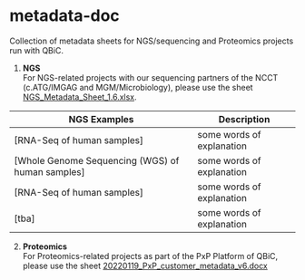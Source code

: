 # metadata-doc
Collection of metadata sheets for NGS/sequencing and Proteomics projects run with QBiC.

1) **NGS**  
For NGS-related projects with our sequencing partners of the NCCT (c.ATG/IMGAG and MGM/Microbiology), please use the sheet [NGS_Metadata_Sheet_1.6.xlsx](https://github.com/qbicsoftware/metadata-doc/blob/master/NGS_Metadata_Sheet_1.6.xlsx).

| NGS Examples | Description                               |
|----------------------|-------------------------------------------|
| [RNA-Seq of human samples]         | some words of explanation |
| [Whole Genome Sequencing (WGS) of human samples]         | some words of explanation        |
| [RNA-Seq of human samples]          | some words of explanation        |
| [tba]         | some words of explanation        |

2) **Proteomics**  
For Proteomics-related projects as part of the PxP Platform of QBiC, please use the sheet [20220119_PxP_customer_metadata_v6.docx](https://github.com/qbicsoftware/metadata-doc/blob/master/20220119_PxP_customer_metadata_v6.docx)
